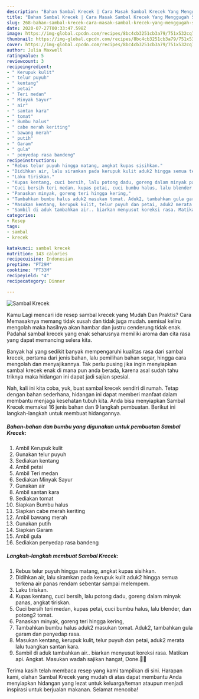 ```yaml
---
description: "Bahan Sambal Krecek | Cara Masak Sambal Krecek Yang Menggugah Selera"
title: "Bahan Sambal Krecek | Cara Masak Sambal Krecek Yang Menggugah Selera"
slug: 268-bahan-sambal-krecek-cara-masak-sambal-krecek-yang-menggugah-selera
date: 2020-07-27T00:33:47.598Z
image: https://img-global.cpcdn.com/recipes/8bc4cb3251cb3a79/751x532cq70/sambal-krecek-foto-resep-utama.jpg
thumbnail: https://img-global.cpcdn.com/recipes/8bc4cb3251cb3a79/751x532cq70/sambal-krecek-foto-resep-utama.jpg
cover: https://img-global.cpcdn.com/recipes/8bc4cb3251cb3a79/751x532cq70/sambal-krecek-foto-resep-utama.jpg
author: Julia Maxwell
ratingvalue: 5
reviewcount: 3
recipeingredient:
- " Kerupuk kulit"
- " telur puyuh"
- " kentang"
- " petai"
- " Teri medan"
- " Minyak Sayur"
- " air"
- " santan kara"
- " tomat"
- " Bumbu halus"
- " cabe merah keriting"
- " bawang merah"
- " putih"
- " Garam"
- " gula"
- " penyedap rasa bandeng"
recipeinstructions:
- "Rebus telur puyuh hingga matang, angkat kupas sisihkan."
- "Didihkan air, lalu siramkan pada kerupuk kulit aduk2 hingga semua terkena air panas rendam sebentar sampai melempem."
- "Laku tiriskan."
- "Kupas kentang, cuci bersih, lalu potong dadu, goreng dalam minyak panas, angkat tiriskan."
- "Cuci bersih teri medan, kupas petai, cuci bumbu halus, lalu blender, dan potong2 tomat."
- "Panaskan minyak, goreng teri hingga kering,"
- "Tambahkan bumbu halus aduk2 masukan tomat. Aduk2, tambahkan gula garam dan penyedap rasa."
- "Masukan kentang, kerupuk kulit, telur puyuh dan petai, aduk2 merata lalu tuangkan santan kara."
- "Sambil di aduk tambahkan air.. biarkan menyusut koreksi rasa. Matikan api. Angkat. Masukan wadah sajikan hangat, Done.👩‍🍳"
categories:
- Resep
tags:
- sambal
- krecek

katakunci: sambal krecek 
nutrition: 143 calories
recipecuisine: Indonesian
preptime: "PT29M"
cooktime: "PT33M"
recipeyield: "4"
recipecategory: Dinner

---
```



![Sambal Krecek](https://img-global.cpcdn.com/recipes/8bc4cb3251cb3a79/751x532cq70/sambal-krecek-foto-resep-utama.jpg)

Kamu Lagi mencari ide resep sambal krecek yang Mudah Dan Praktis? Cara Memasaknya memang tidak susah dan tidak juga mudah. semisal keliru mengolah maka hasilnya akan hambar dan justru cenderung tidak enak. Padahal sambal krecek yang enak seharusnya memiliki aroma dan cita rasa yang dapat memancing selera kita.

Banyak hal yang sedikit banyak mempengaruhi kualitas rasa dari sambal krecek, pertama dari jenis bahan, lalu pemilihan bahan segar, hingga cara mengolah dan menyajikannya. Tak perlu pusing jika ingin menyiapkan sambal krecek enak di mana pun anda berada, karena asal sudah tahu triknya maka hidangan ini dapat jadi sajian spesial.




Nah, kali ini kita coba, yuk, buat sambal krecek sendiri di rumah. Tetap dengan bahan sederhana, hidangan ini dapat memberi manfaat dalam membantu menjaga kesehatan tubuh kita. Anda bisa menyiapkan Sambal Krecek memakai 16 jenis bahan dan 9 langkah pembuatan. Berikut ini langkah-langkah untuk membuat hidangannya.

<!--inarticleads1-->

##### Bahan-bahan dan bumbu yang digunakan untuk pembuatan Sambal Krecek:

1. Ambil  Kerupuk kulit
1. Gunakan  telur puyuh
1. Sediakan  kentang
1. Ambil  petai
1. Ambil  Teri medan
1. Sediakan  Minyak Sayur
1. Gunakan  air
1. Ambil  santan kara
1. Sediakan  tomat
1. Siapkan  Bumbu halus
1. Siapkan  cabe merah keriting
1. Ambil  bawang merah
1. Gunakan  putih
1. Siapkan  Garam
1. Ambil  gula
1. Sediakan  penyedap rasa bandeng




<!--inarticleads2-->

##### Langkah-langkah membuat Sambal Krecek:

1. Rebus telur puyuh hingga matang, angkat kupas sisihkan.
1. Didihkan air, lalu siramkan pada kerupuk kulit aduk2 hingga semua terkena air panas rendam sebentar sampai melempem.
1. Laku tiriskan.
1. Kupas kentang, cuci bersih, lalu potong dadu, goreng dalam minyak panas, angkat tiriskan.
1. Cuci bersih teri medan, kupas petai, cuci bumbu halus, lalu blender, dan potong2 tomat.
1. Panaskan minyak, goreng teri hingga kering,
1. Tambahkan bumbu halus aduk2 masukan tomat. Aduk2, tambahkan gula garam dan penyedap rasa.
1. Masukan kentang, kerupuk kulit, telur puyuh dan petai, aduk2 merata lalu tuangkan santan kara.
1. Sambil di aduk tambahkan air.. biarkan menyusut koreksi rasa. Matikan api. Angkat. Masukan wadah sajikan hangat, Done.👩‍🍳




Terima kasih telah membaca resep yang kami tampilkan di sini. Harapan kami, olahan Sambal Krecek yang mudah di atas dapat membantu Anda menyiapkan hidangan yang lezat untuk keluarga/teman ataupun menjadi inspirasi untuk berjualan makanan. Selamat mencoba!
